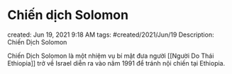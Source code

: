 # Chiến dịch Solomon

created: Jun 19, 2021 9:18 AM
tags: #created/2021/Jun/19
Description: Chiến Dịch Solomon

Chiến Dịch Solomon là một nhiệm vụ bí mật đưa người [[Người Do Thái Ethiopia]] trở về Israel diễn ra vào năm 1991 để tránh nội chiến tại Ethiopia.